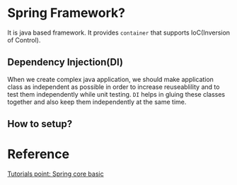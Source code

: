 

# Spring Framework?
It is java based framework. It provides `container` that supports IoC(Inversion of Control).

## Dependency Injection(DI)
When we create complex java application, we should make application class as independent as possible in order to increase reuseablility and to test them independently while unit testing. `DI` helps in gluing these classes together and also keep them independently at the same time. 

## How to setup?

# Reference
[Tutorials point: Spring core basic](https://www.tutorialspoint.com/spring/index.htm)
